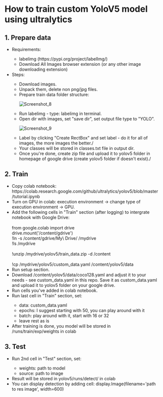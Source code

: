 # How to train custom YoloV5 model using ultralytics

<h2>1. Prepare data</h2>
<ul>
  <li>Requirements:</li>
  <ul>
    <li>labelimg (https://pypi.org/project/labelImg/)</li>
    <li>Download All Images browser extension (or any other image downloading extension)</li>
  </ul>
  <li>Steps:</li>
  <ul>
    <li>Download images.</li>
    <li>Unpack them, delete non png/jpg files.</li>
    <li>Prepare train data folder structure:</li>
    
![Screenshot_8](https://github.com/Koks-creator/HowToTrainCustomYoloV5Model/assets/73878161/0ccd0b77-abd0-4353-b798-19cac6e728a8)

  <li>Run labelimg - type: labelimg in terminal.</li>
  <li>Open dir with images, set "save dir", set output file type to "YOLO".</li>

  ![Screenshot_9](https://github.com/Koks-creator/HowToTrainCustomYoloV5Model/assets/73878161/9e6ef5f1-45b9-4c45-844f-01d2dacf6341)

<li>Label by clicking "Create RectBox" and set label - do it for all of images, the more images the better./</li>
<li>Your classes will be stored in classes.txt file in output dir.</li>
<li>Once you're done, create zip file and upload it to yolov5 folder in homepage of google drive (create yolov5 folder if doesn't exist)./</li>
  </ul>
</ul>


<h2>2. Train</h2>

<ul>
  <li>Copy colab notebook: https://colab.research.google.com/github/ultralytics/yolov5/blob/master/tutorial.ipynb</li>
  <li>Turn on GPU in colab: execution environment -> change type of execution environment -> GPU.</li>
  <li>Add the following cells in "Train" section (after logging) to intergrate notebook with Google Drive: </li>
  <br>
  from google.colab import drive <br>
  drive.mount('/content/gdrive')<br>
  !ln -s /content/gdrive/My\ Drive/ /mydrive<br>
  !ls /mydrive<br>
  <br>
  !unzip /mydrive/yolov5/train_data.zip -d /content <br>
  <br>
  !cp /mydrive/yolov5/custom_data.yaml /content/yolov5/data

  <li>Run setup section.</li>
  <li>Download /content/yolov5/data/coco128.yaml and adjust it to your needs - see custom_data.yaml in this repo. Save it as custom_data.yaml and upload it to yolov5 folder on your google drive.</li>
  <li>Run cells you've added in colab notebook.</li>
  <li>Run last cell in "Train" section, set: </li>
  <ul>
    <li>data: custom_data.yaml</li>
    <li>epochs: I suggest starting with 50, you can play around with it</li>
    <li>batch: play around with it, start with 16 or 32</li>
    <li>leave rest as is</li>
  </ul>
  <li>After training is done, you model will be stored in /runs/train/exp/weights in colab</li>
</ul>

<h2>3. Test</h2>
<ul>
  <li>Run 2nd cell in "Test" section, set: </li>
  <ul>
    <li>weights: path to model</li>
    <li>source: path to image</li>
  </ul>
  <li>Result will be stored in yolov5/runs/detect/ in colab</li>
  <li>You can display detection by adding cell: display.Image(filename='path to res image', width=600)</li>
</ul>

